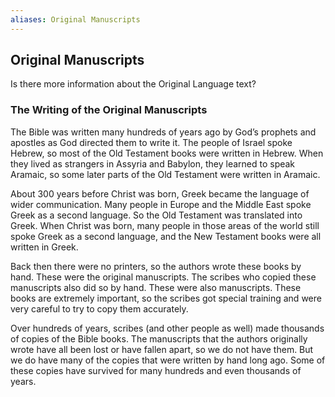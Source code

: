 ```yaml
---
aliases: Original Manuscripts
---
```


## Original Manuscripts

Is there more information about the Original Language text?

### The Writing of the Original Manuscripts

The Bible was written many hundreds of years ago by God’s prophets and apostles as God directed them to write it. The people of Israel spoke Hebrew, so most of the Old Testament books were written in Hebrew. When they lived as strangers in Assyria and Babylon, they learned to speak Aramaic, so some later parts of the Old Testament were written in Aramaic.

About 300 years before Christ was born, Greek became the language of wider communication. Many people in Europe and the Middle East spoke Greek as a second language. So the Old Testament was translated into Greek. When Christ was born, many people in those areas of the world still spoke Greek as a second language, and the New Testament books were all written in Greek.

Back then there were no printers, so the authors wrote these books by hand. These were the original manuscripts. The scribes who copied these manuscripts also did so by hand. These were also manuscripts. These books are extremely important, so the scribes got special training and were very careful to try to copy them accurately.

Over hundreds of years, scribes (and other people as well) made thousands of copies of the Bible books. The manuscripts that the authors originally wrote have all been lost or have fallen apart, so we do not have them. But we do have many of the copies that were written by hand long ago. Some of these copies have survived for many hundreds and even thousands of years.

